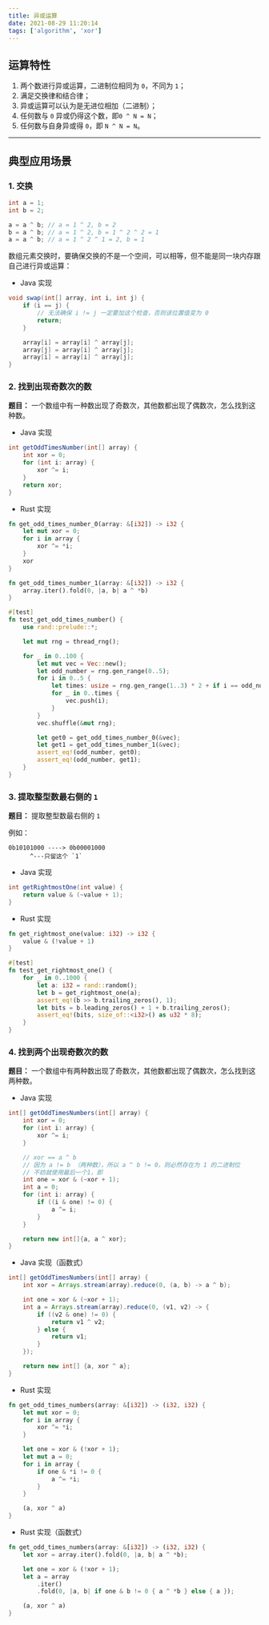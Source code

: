 ```yaml
---
title: 异或运算
date: 2021-08-29 11:20:14
tags: ['algorithm', 'xor']
---
```


## 运算特性

1. 两个数进行异或运算，二进制位相同为 `0`，不同为 `1`；
2. 满足交换律和结合律；
3. 异或运算可以认为是无进位相加（二进制）；
4. 任何数与 `0` 异或仍得这个数，即`0 ^ N = N`；
5. 任何数与自身异或得 `0`，即 `N ^ N = N`。

---

## 典型应用场景

### 1. 交换

```java
int a = 1;
int b = 2;

a = a ^ b; // a = 1 ^ 2, b = 2
b = a ^ b; // a = 1 ^ 2, b = 1 ^ 2 ^ 2 = 1
a = a ^ b; // a = 1 ^ 2 ^ 1 = 2, b = 1
```

数组元素交换时，要确保交换的不是一个空间，可以相等，但不能是同一块内存跟自己进行异或运算：

* Java 实现

```java
void swap(int[] array, int i, int j) {
    if (i == j) {
        // 无法确保 i != j 一定要加这个检查，否则该位置值变为 0
        return;
    }

    array[i] = array[i] ^ array[j];
    array[j] = array[i] ^ array[j];
    array[i] = array[i] ^ array[j];
}
```

### 2. 找到出现奇数次的数

**题目：** 一个数组中有一种数出现了奇数次，其他数都出现了偶数次，怎么找到这种数。

* Java 实现

```java
int getOddTimesNumber(int[] array) {
    int xor = 0;
    for (int i: array) {
        xor ^= i;
    }
    return xor;
}
```

* Rust 实现

```rust
fn get_odd_times_number_0(array: &[i32]) -> i32 {
    let mut xor = 0;
    for i in array {
        xor ^= *i;
    }
    xor
}

fn get_odd_times_number_1(array: &[i32]) -> i32 {
    array.iter().fold(0, |a, b| a ^ *b)
}

#[test]
fn test_get_odd_times_number() {
    use rand::prelude::*;

    let mut rng = thread_rng();

    for _ in 0..100 {
        let mut vec = Vec::new();
        let odd_number = rng.gen_range(0..5);
        for i in 0..5 {
            let times: usize = rng.gen_range(1..3) * 2 + if i == odd_number { 1 } else { 0 };
            for _ in 0..times {
                vec.push(i);
            }
        }
        vec.shuffle(&mut rng);

        let get0 = get_odd_times_number_0(&vec);
        let get1 = get_odd_times_number_1(&vec);
        assert_eq!(odd_number, get0);
        assert_eq!(odd_number, get1);
    }
}
```

### 3. 提取整型数最右侧的 `1`

**题目：** 提取整型数最右侧的 `1`

例如：
```
0b10101000 ----> 0b00001000
      ^---只留这个 `1`
```

* Java 实现

```java
int getRightmostOne(int value) {
    return value & (~value + 1);
}
```

* Rust 实现

```rust
fn get_rightmost_one(value: i32) -> i32 {
    value & (!value + 1)
}

#[test]
fn test_get_rightmost_one() {
    for _ in 0..1000 {
        let a: i32 = rand::random();
        let b = get_rightmost_one(a);
        assert_eq!(b >> b.trailing_zeros(), 1);
        let bits = b.leading_zeros() + 1 + b.trailing_zeros();
        assert_eq!(bits, size_of::<i32>() as u32 * 8);
    }
}
```

### 4. 找到两个出现奇数次的数

**题目：** 一个数组中有两种数出现了奇数次，其他数都出现了偶数次，怎么找到这两种数。

* Java 实现

```java
int[] getOddTimesNumbers(int[] array) {
    int xor = 0;
    for (int i: array) {
        xor ^= i;
    }

    // xor == a ^ b
    // 因为 a != b （两种数），所以 a ^ b != 0，则必然存在为 1 的二进制位
    // 不妨就使用最后一个1，即
    int one = xor & (~xor + 1);
    int a = 0;
    for (int i: array) {
        if ((i & one) != 0) {
            a ^= i;
        }
    }

    return new int[]{a, a ^ xor};
}
```

* Java 实现（函数式）

```java
int[] getOddTimesNumbers(int[] array) {
    int xor = Arrays.stream(array).reduce(0, (a, b) -> a ^ b);

    int one = xor & (~xor + 1);
    int a = Arrays.stream(array).reduce(0, (v1, v2) -> {
        if ((v2 & one) != 0) {
            return v1 ^ v2;
        } else {
            return v1;
        }
    });

    return new int[] {a, xor ^ a};
}
```

* Rust 实现

```rust
fn get_odd_times_numbers(array: &[i32]) -> (i32, i32) {
    let mut xor = 0;
    for i in array {
        xor ^= *i;
    }

    let one = xor & (!xor + 1);
    let mut a = 0;
    for i in array {
        if one & *i != 0 {
            a ^= *i;
        }
    }

    (a, xor ^ a)
}
```

* Rust 实现（函数式）

```rust
fn get_odd_times_numbers(array: &[i32]) -> (i32, i32) {
    let xor = array.iter().fold(0, |a, b| a ^ *b);

    let one = xor & (!xor + 1);
    let a = array
        .iter()
        .fold(0, |a, b| if one & b != 0 { a ^ *b } else { a });

    (a, xor ^ a)
}
```
